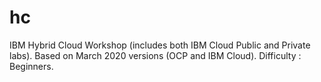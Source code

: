 # hc
IBM Hybrid Cloud Workshop (includes both IBM Cloud Public and Private labs). Based on March 2020 versions (OCP and IBM Cloud). Difficulty : Beginners.
